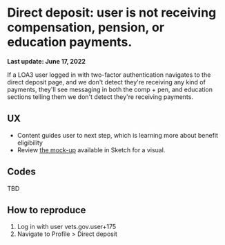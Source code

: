 # Direct deposit: user is not receiving compensation, pension, or education payments.

**Last update: June 17, 2022**

If a LOA3 user logged in with two-factor authentication navigates to the direct deposit page, and we don't detect they're receiving any kind of payments, they'll see messaging in both the comp + pen, and education sections telling them we don't detect they're receiving payments.

## UX
- Content guides user to next step, which is learning more about benefit eligibility
- Review [the mock-up](https://www.sketch.com/s/1a920e73-1dcb-47c4-aae8-08656756c131/a/zxa2gRa) available in Sketch for a visual.

## Codes
TBD

## How to reproduce
1. Log in with user vets.gov.user+175
2. Navigate to Profile > Direct deposit
